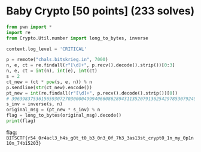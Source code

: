 # Baby Crypto [50 points] (233 solves)
```python
from pwn import *
import re
from Crypto.Util.number import long_to_bytes, inverse

context.log_level = 'CRITICAL'

p = remote("chals.bitskrieg.in", 7000)
n, e, ct = re.findall(r"[\d]+", p.recv().decode().strip())[0:3]
n, e, ct = int(n), int(e), int(ct)
s = 2
ct_new = (ct * pow(s, e, n)) % n
p.sendline(str(ct_new).encode())
pt_new = int(re.findall(r"[\d]+", p.recv().decode().strip())[0])
# 39639837536156593072703000049994066086289431135207913625429785307924943603979635946981909260898213168370823268973219279443746657679296399190096606077830951260950823052936192667655676091351812437731066
s_inv = inverse(s, n)
original_msg = (pt_new * s_inv) % n
flag = long_to_bytes(original_msg).decode()
print(flag)
```

flag: `BITSCTF{r54_0r4acl3_h4s_g0t_t0_b3_0n3_0f_7h3_3as13st_crypt0_1n_my_0p1n10n_74b15203}`